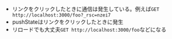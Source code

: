 - リンクをクリックしたときに通信は発生している。例えば`GET http://localhost:3000/foo?_rsc=nzei7`
- pushStateはリンクをクリックしたときに発生
- リロードでも大丈夫`GET http://localhost:3000/foo`などになる
